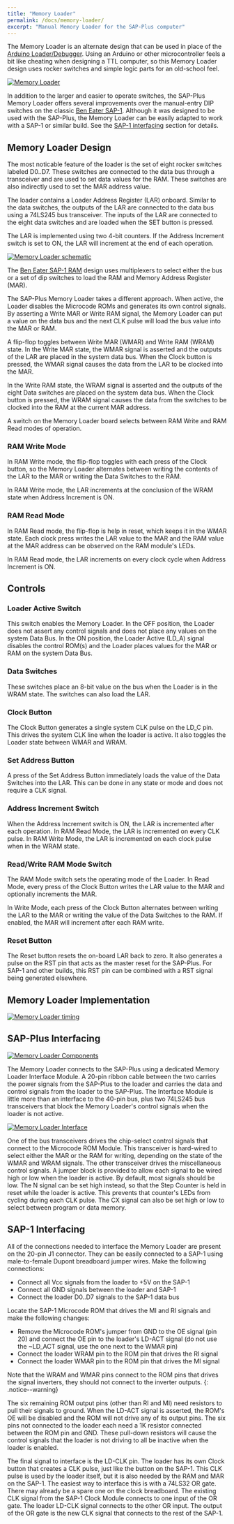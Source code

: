 ```yaml
---
title: "Memory Loader"
permalink: /docs/memory-loader/
excerpt: "Manual Memory Loader for the SAP-Plus computer"
---
```


The Memory Loader is an alternate design that can be used in place of the [Arduino Loader/Debugger](../loader/).  Using an Arduino or other microcontroller feels a bit like cheating when designing a TTL computer, so this Memory Loader design uses rocker switches and simple logic parts for an old-school feel.

[![Memory Loader](../../assets/images/memory-loader-module.jpg "memory loader")](../../assets/images/memory-loader-module.jpg)

In addition to the larger and easier to operate switches, the SAP-Plus Memory Loader offers several improvements over the manual-entry DIP switches on the classic [Ben Eater SAP-1](https://eater.net/8bit/ram).  Although it was designed to be used with the SAP-Plus, the Memory Loader can be easily adapted to work with a SAP-1 or similar build.  See the [SAP-1 interfacing](#sap-1-interfacing) section for details.

## Memory Loader Design

The most noticable feature of the loader is the set of eight rocker switches labeled D0..D7.  These switches are connected to the data bus through a transceiver and are used to set data values for the RAM.  These switches are also indirectly used to set the MAR address value.  

The loader contains a Loader Address Register (LAR) onboard.  Similar to the data switches, the outputs of the LAR are connected to the data bus using a 74LS245 bus transceiver.  The inputs of the LAR are connected to the eight data switches and are loaded when the SET button is pressed.

The LAR is implemented using two 4-bit counters.  If the Address Increment switch is set to ON, the LAR will increment at the end of each operation.

[![Memory Loader schematic](../../assets/images/memory-loader-schematic.png "memory loader schematic")](../../assets/images/memory-loader-schematic.png)

The [Ben Eater SAP-1 RAM](https://eater.net/8bit/ram) design uses multiplexers to select either the bus or a set of dip switches to load the RAM and Memory Address Register (MAR).

The SAP-Plus Memory Loader takes a different approach.  When active, the Loader disables the Microcode ROMs and generates its own control signals.  By asserting a Write MAR or Write RAM signal, the Memory Loader can put a value on the data bus and the next CLK pulse will load the bus value into the MAR or RAM.

A flip-flop toggles between Write MAR (WMAR) and Write RAM (WRAM) state.  In the Write MAR state, the WMAR signal is asserted and the outputs of the LAR are placed in the system data bus.  When the Clock button is pressed, the WMAR signal causes the data from the LAR to be clocked into the MAR.

In the Write RAM state, the WRAM signal is asserted and the outputs of the eight Data switches are placed on the system data bus.  When the Clock button is pressed, the WRAM signal causes the data from the switches to be clocked into the RAM at the current MAR address.

A switch on the Memory Loader board selects between RAM Write and RAM Read modes of operation.

### RAM Write Mode

In RAM Write mode, the flip-flop toggles with each press of the Clock button, so the Memory Loader alternates between writing the contents of the LAR to the MAR or writing the Data Switches to the RAM.

In RAM Write mode, the LAR increments at the conclusion of the WRAM state when Address Increment is ON.

### RAM Read Mode

In RAM Read mode, the flip-flop is help in reset, which keeps it in the WMAR state.  Each clock press writes the LAR value to the MAR and the RAM value at the MAR address can be observed on the RAM module's LEDs.

In RAM Read mode, the LAR increments on every clock cycle when Address Increment is ON.

## Controls

### Loader Active Switch

This switch enables the Memory Loader.  In the OFF position, the Loader does not assert any control signals and does not place any values on the system Data Bus.  In the ON position, the Loader Active (LD_A) signal disables the control ROM(s) and the Loader places values for the MAR or RAM on the system Data Bus.

### Data Switches

These switches place an 8-bit value on the bus when the Loader is in the WRAM state.  The switches can also load the LAR.

### Clock Button

The Clock Button generates a single system CLK pulse on the LD_C pin.  This drives the system CLK line when the loader is active.  It also toggles the Loader state between WMAR and WRAM.

### Set Address Button

A press of the Set Address Button immediately loads the value of the Data Switches into the LAR.  This can be done in any state or mode and does not require a CLK signal.

### Address Increment Switch

When the Address Increment switch is ON, the LAR is incremented after each operation.  In RAM Read Mode, the LAR is incremented on every CLK pulse.  In RAM Write Mode, the LAR is incremented on each clock pulse when in the WRAM state.

### Read/Write RAM Mode Switch

The RAM Mode switch sets the operating mode of the Loader.  In Read Mode, every press of the Clock Button writes the LAR value to the MAR and optionally increments the MAR.

In Write Mode, each press of the Clock Button alternates between writing the LAR to the MAR or writing the value of the Data Switches to the RAM.  If enabled, the MAR will increment after each RAM write.

### Reset Button

The Reset button resets the on-board LAR back to zero.  It also generates a pulse on the RST pin that acts as the master reset for the SAP-Plus.  For SAP-1 and other builds, this RST pin can be combined with a RST signal being generated elsewhere.

## Memory Loader Implementation

[![Memory Loader timing](../../assets/images/timing-memory-loader.png "memory loader timing")](../../assets/images/timing-memory-loader.png)

## SAP-Plus Interfacing

[![Memory Loader Components](../../assets/images/memory-loader-components.jpg "memory loader")](../../assets/images/memory-loader-components.jpg)

The Memory Loader connects to the SAP-Plus using a dedicated Memory Loader Interface Module.  A 20-pin ribbon cable between the two carries the power signals from the SAP-Plus to the loader and carries the data and control signals from the loader to the SAP-Plus.  The Interface Module is little more than an interface to the 40-pin bus, plus two 74LS245 bus transceivers that block the Memory Loader's control signals when the loader is not active.

[![Memory Loader Interface](../../assets/images/memory-loader-interface-module.jpg "memory loader")](../../assets/images/memory-loader-interface-module.jpg)

One of the bus transceivers drives the chip-select control signals that connect to the Microcode ROM Module.  This transceiver is hard-wired to select either the MAR or the RAM for writing, depending on the state of the WMAR and WRAM signals.  The other transceiver drives the miscellaneous control signals.  A jumper block is provided to allow each signal to be wired high or low when the loader is active.  By default, most signals should be low.  The N signal can be set high instead, so that the Step Counter is held in reset while the loader is active.  This prevents that counter's LEDs from cycling during each CLK pulse.  The CX signal can also be set high or low to select between program or data memory.

## SAP-1 Interfacing

All of the connections needed to interface the Memory Loader are present on the 20-pin J1 connector.  They can be easily connected to a SAP-1 using male-to-female Dupont breadboard jumper wires.  Make the following connections:

* Connect all Vcc signals from the loader to +5V on the SAP-1
* Connect all GND signals between the loader and SAP-1
* Connect the loader D0..D7 signals to the SAP-1 data bus

Locate the SAP-1 Microcode ROM that drives the MI and RI signals and make the following changes:

* Remove the Microcode ROM's jumper from GND to the OE signal (pin 20) and connect the OE pin to the loader's LD-ACT signal (do not use the ~LD_ACT signal, use the one next to the WMAR pin)
* Connect the loader WRAM pin to the ROM pin that drives the RI signal
* Connect the loader WMAR pin to the ROM pin that drives the MI signal

Note that the WRAM and WMAR pins connect to the ROM pins that drives the signal inverters, they should not connect to the inverter outputs.
{: .notice--warning}

The six remaining ROM output pins (other than RI and MI) need resistors to pull their signals to ground.  When the LD-ACT signal is asserted, the ROM's OE will be disabled and the ROM will not drive any of its output pins.  The six pins not connected to the loader each need a 1K resistor connected between the ROM pin and GND.  These pull-down resistors will cause the control signals that the loader is not driving to all be inactive when the loader is enabled.

The final signal to interface is the LD-CLK pin.  The loader has its own Clock button that creates a CLK pulse, just like the button on the SAP-1.  This CLK pulse is used by the loader itself, but it is also needed by the RAM and MAR on the SAP-1.  The easiest way to interface this is with a 74LS32 OR gate.  There may already be a spare one on the clock breadboard.  The existing CLK signal from the SAP-1 Clock Module connects to one input of the OR gate.  The loader LD-CLK signal connects to the other OR input.  The output of the OR gate is the new CLK signal that connects to the rest of the SAP-1.

